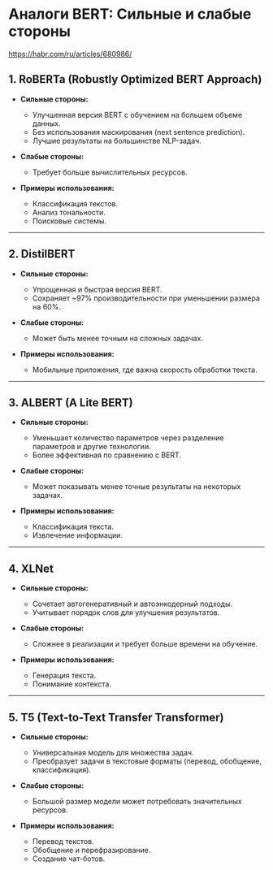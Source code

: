 # Аналоги BERT: Сильные и слабые стороны

https://habr.com/ru/articles/680986/

## 1. RoBERTa (Robustly Optimized BERT Approach)
- **Сильные стороны:**
  - Улучшенная версия BERT с обучением на большем объеме данных.
  - Без использования маскирования (next sentence prediction).
  - Лучшие результаты на большинстве NLP-задач.
  
- **Слабые стороны:**
  - Требует больше вычислительных ресурсов.

- **Примеры использования:**
  - Классификация текстов.
  - Анализ тональности.
  - Поисковые системы.

---

## 2. DistilBERT
- **Сильные стороны:**
  - Упрощенная и быстрая версия BERT.
  - Сохраняет ~97% производительности при уменьшении размера на 60%.
  
- **Слабые стороны:**
  - Может быть менее точным на сложных задачах.

- **Примеры использования:**
  - Мобильные приложения, где важна скорость обработки текста.

---

## 3. ALBERT (A Lite BERT)
- **Сильные стороны:**
  - Уменьшает количество параметров через разделение параметров и другие технологии.
  - Более эффективная по сравнению с BERT.
  
- **Слабые стороны:**
  - Может показывать менее точные результаты на некоторых задачах.

- **Примеры использования:**
  - Классификация текста.
  - Извлечение информации.

---

## 4. XLNet
- **Сильные стороны:**
  - Сочетает автогенеративный и автоэнкодерный подходы.
  - Учитывает порядок слов для улучшения результатов.
  
- **Слабые стороны:**
  - Сложнее в реализации и требует больше времени на обучение.

- **Примеры использования:**
  - Генерация текста.
  - Понимание контекста.

---

## 5. T5 (Text-to-Text Transfer Transformer)
- **Сильные стороны:**
  - Универсальная модель для множества задач.
  - Преобразует задачи в текстовые форматы (перевод, обобщение, классификация).
  
- **Слабые стороны:**
  - Большой размер модели может потребовать значительных ресурсов.

- **Примеры использования:**
  - Перевод текстов.
  - Обобщение и перефразирование.
  - Создание чат-ботов.

